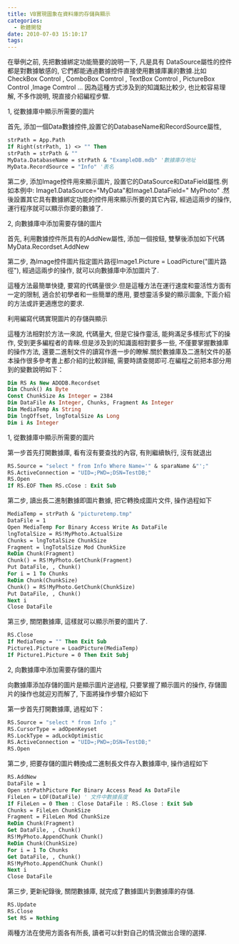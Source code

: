 ```yaml
---
title: VB實現圖象在資料庫的存儲與顯示
categories:
  - 軟體開發
date: 2010-07-03 15:10:17
tags:
---
```


在舉例之前, 先把數據綁定功能簡要的說明一下, 凡是具有 DataSource屬性的控件都是對數據敏感的, 它們都能通過數據控件直接使用數據庫裏的數據.比如CheckBox Control , ComboBox Comtrol , TextBox Comtrol , PictureBox Control ,Image Comtrol … 因為這種方式涉及到的知識點比較少, 也比較容易理解, 不多作說明, 現直接介紹編程步驟.

1, 從數據庫中顯示所需要的圖片

首先, 添加一個Data數據控件,設置它的DatabaseName和RecordSource屬性,

<!--more-->

```vb
strPath = App.Path
If Right(strPath, 1) <> "" Then
strPath = strPath & ""
MyData.DatabaseName = strPath & "ExampleDB.mdb" '數據庫存地址
MyData.RecordSource = "Info" '表名
```

第二步, 添加Image控件用來顯示圖片, 設置它的DataSource和DataField屬性.例如本例中: Image1.DataSource="MyData"和Image1.DataField=" MyPhoto" .然後設置其它具有數據綁定功能的控件用來顯示所要的其它內容, 經過這兩步的操作, 運行程序就可以顯示你要的數據了.

2, 向數據庫中添加需要存儲的圖片

首先, 利用數據控件所具有的AddNew屬性, 添加一個按鈕, 雙擊後添加如下代碼 MyData.Recordset.AddNew

第二步, 為Image控件圖片指定圖片路徑Image1.Picture = LoadPicture("圖片路徑"), 經過這兩步的操作, 就可以向數據庫中添加圖片了.

這種方法最簡單快捷, 要寫的代碼量很少.但是這種方法在運行速度和靈活性方面有一定的限制, 適合於初學者和一些簡單的應用, 要想靈活多變的顯示圖象, 下面介紹的方法或許更適應您的要求.

利用編寫代碼實現圖片的存儲與顯示

這種方法相對於方法一來說, 代碼量大, 但是它操作靈活, 能夠滿足多樣形式下的操作, 受到更多編程者的青睞.但是涉及到的知識面相對要多一些, 不僅要掌握數據庫的操作方法, 還要二進制文件的讀寫作進一步的瞭解.關於數據庫及二進制文件的基本操作很多參考書上都介紹的比較詳細, 需要時請查閱即可.在編程之前把本部分用到的變數說明如下：

```vb
Dim RS As New ADODB.Recordset
Dim Chunk() As Byte
Const ChunkSize As Integer = 2384
Dim DataFile As Integer, Chunks, Fragment As Integer
Dim MediaTemp As String
Dim lngOffset, lngTotalSize As Long
Dim i As Integer
```

1, 從數據庫中顯示所需要的圖片

第一步首先打開數據庫, 看有沒有要查找的內容, 有則繼續執行, 沒有就退出

```vb
RS.Source = "select * from Info Where Name='" & sparaName &"';"
RS.ActiveConnection = "UID=;PWD=;DSN=TestDB;"
RS.Open
If RS.EOF Then RS.cCose : Exit Sub
```

第二步, 讀出長二進制數據即圖片數據, 把它轉換成圖片文件, 操作過程如下

```vb
MediaTemp = strPath & "picturetemp.tmp"
DataFile = 1
Open MediaTemp For Binary Access Write As DataFile
lngTotalSize = RS!MyPhoto.ActualSize
Chunks = lngTotalSize ChunkSize
Fragment = lngTotalSize Mod ChunkSize
ReDim Chunk(Fragment)
Chunk() = RS!MyPhoto.GetChunk(Fragment)
Put DataFile, , Chunk()
For i = 1 To Chunks
ReDim Chunk(ChunkSize)
Chunk() = RS!MyPhoto.GetChunk(ChunkSize)
Put DataFile, , Chunk()
Next i
Close DataFile
```

第三步, 關閉數據庫, 這樣就可以顯示所要的圖片了.

```vb
RS.Close
If MediaTemp = "" Then Exit Sub
Picture1.Picture = LoadPicture(MediaTemp)
If Picture1.Picture = 0 Then Exit Subj
```

2, 向數據庫中添加需要存儲的圖片

向數據庫添加存儲的圖片是顯示圖片逆過程, 只要掌握了顯示圖片的操作, 存儲圖片的操作也就迎刃而解了, 下面將操作步驟介紹如下

第一步首先打開數據庫, 過程如下：

```vb
RS.Source = "select * from Info ;"
RS.CursorType = adOpenKeyset
RS.LockType = adLockOptimistic
RS.ActiveConnection = "UID=;PWD=;DSN=TestDB;"
RS.Open
```

第二步, 把要存儲的圖片轉換成二進制長文件存入數據庫中, 操作過程如下

```vb
RS.AddNew
DataFile = 1
Open strPathPicture For Binary Access Read As DataFile
FileLen = LOF(DataFile) ' 文件中數據長度
If FileLen = 0 Then : Close DataFile : RS.Close : Exit Sub
Chunks = FileLen ChunkSize
Fragment = FileLen Mod ChunkSize
ReDim Chunk(Fragment)
Get DataFile, , Chunk()
RS!MyPhoto.AppendChunk Chunk()
ReDim Chunk(ChunkSize)
For i = 1 To Chunks
Get DataFile, , Chunk()
RS!MyPhoto.AppendChunk Chunk()
Next i
Close DataFile
```

第三步, 更新紀錄後, 關閉數據庫, 就完成了數據圖片到數據庫的存儲.

```vb
RS.Update
RS.Close
Set RS = Nothing
```

兩種方法在使用方面各有所長, 讀者可以針對自己的情況做出合理的選擇.

